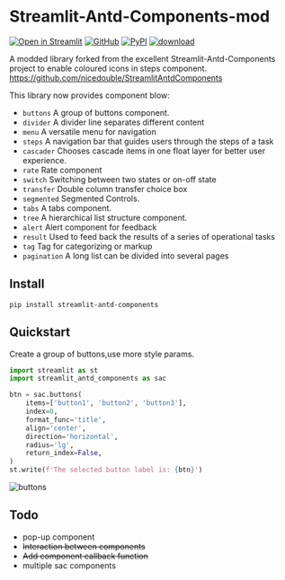 # Streamlit-Antd-Components-mod

[![Open in Streamlit][share_badge]][share_link]
[![GitHub][github_badge]][github_link]
[![PyPI][pypi_badge]][pypi_link]
[![download][download_badge]][download_link]

A modded library forked from the excellent Streamlit-Antd-Components project to enable coloured icons in steps component. https://github.com/nicedouble/StreamlitAntdComponents

This library now provides component blow:

- `buttons` A group of buttons component.
- `divider` A divider line separates different content
- `menu` A versatile menu for navigation
- `steps` A navigation bar that guides users through the steps of a task
- `cascader` Chooses cascade items in one float layer for better user experience.
- `rate` Rate component
- `switch` Switching between two states or on-off state
- `transfer` Double column transfer choice box
- `segmented` Segmented Controls.
- `tabs` A tabs component.
- `tree` A hierarchical list structure component.
- `alert` Alert component for feedback
- `result` Used to feed back the results of a series of operational tasks
- `tag` Tag for categorizing or markup
- `pagination` A long list can be divided into several pages

## Install

```shell script
pip install streamlit-antd-components
```

## Quickstart

Create a group of buttons,use more style params.

```python
import streamlit as st
import streamlit_antd_components as sac

btn = sac.buttons(
    items=['button1', 'button2', 'button3'],
    index=0,
    format_func='title',
    align='center',
    direction='horizontal',
    radius='lg',
    return_index=False,
)
st.write(f'The selected button label is: {btn}')
```

![buttons](./img/buttons.jpg)

## Todo

- pop-up component
- ~~Interaction between components~~
- ~~Add component callback function~~
- multiple sac components

[share_badge]: https://static.streamlit.io/badges/streamlit_badge_black_white.svg
[share_link]: https://nicedouble-streamlitantdcomponentsdemo-app-middmy.streamlit.app/
[github_badge]: https://badgen.net/badge/icon/GitHub?icon=github&color=black&label
[github_link]: https://github.com/nicedouble/StreamlitAntdComponents
[pypi_badge]: https://badgen.net/pypi/v/streamlit-antd-components
[pypi_link]: https://pypi.org/project/streamlit-antd-components/
[download_badge]: https://badgen.net/pypi/dm/streamlit-antd-components
[download_link]: https://pypi.org/project/streamlit-antd-components/#files
